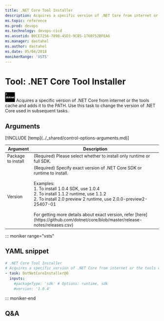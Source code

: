 ```yaml
---
title: .NET Core Tool Installer
description: Acquires a specific version of .NET Core from internet or the tools cache and adds it to the PATH. Use this task to change the version of .NET Core used in subsequent tasks.
ms.topic: reference
ms.prod: devops
ms.technology: devops-cicd
ms.assetid: B0CE7256-7898-45D3-9CB5-176B752BFEA6
ms.manager: dastahel
ms.author: dastahel
ms.date: 05/04/2018
monikerRange: 'VSTS'
---
```


# Tool: .NET Core Tool Installer

![](_img/dotnetcoreinstaller.png) Acquires a specific version of .NET Core from internet or the tools cache and adds it to the PATH. Use this task to change the version of .NET Core used in subsequent tasks.

## Arguments

<table><thead><tr><th>Argument</th><th>Description</th></tr></thead>
<tr><td>Package to install</td><td>(Required) Please select whether to install only runtime or full SDK.</td></tr>
<tr><td>Version</td><td>(Required) Specify exact version of .NET Core SDK or runtime to install.<br/><br/>Examples:<br/>1. To install 1.0.4 SDK, use 1.0.4<br/>2. To install 1.1.2 runtime, use 1.1.2<br/>2. To install 2.0 preview 2 runtime, use 2.0.0-preview2-25407-01<br/><br/>For getting more details about exact version, refer [here](https://github.com/dotnet/core/blob/master/release-notes/releases.csv)</td></tr>
[!INCLUDE [temp](../_shared/control-options-arguments.md)]
</table>

::: moniker range="vsts"

## YAML snippet

```YAML
# .NET Core Tool Installer
# Acquires a specific version of .NET Core from internet or the tools cache and adds it to the PATH. Use this task to change the version of .NET Core used in subsequent tasks.
- task: DotNetCoreInstaller@0
  inputs:
    #packageType: 'sdk' # Options: runtime, sdk
    #version: '1.0.4' 
```

::: moniker-end

## Q&A

<!-- BEGINSECTION class="md-qanda" -->

<!-- ENDSECTION -->
